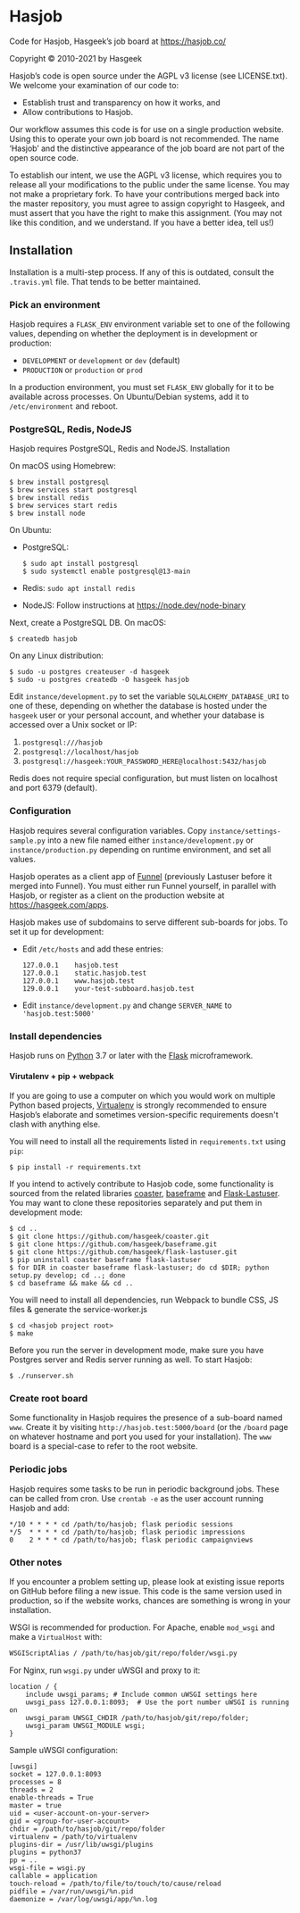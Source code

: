 # Hasjob

Code for Hasjob, Hasgeek’s job board at https://hasjob.co/

Copyright © 2010-2021 by Hasgeek

Hasjob’s code is open source under the AGPL v3 license (see LICENSE.txt). We welcome your examination of our code to:

- Establish trust and transparency on how it works, and
- Allow contributions to Hasjob.

Our workflow assumes this code is for use on a single production website. Using this to operate your own job board is not recommended. The name ‘Hasjob’ and the distinctive appearance of the job board are not part of the open source code.

To establish our intent, we use the AGPL v3 license, which requires you to release all your modifications to the public under the same license. You may not make a proprietary fork. To have your contributions merged back into the master repository, you must agree to assign copyright to Hasgeek, and must assert that you have the right to make this assignment. (You may not like this condition, and we understand. If you have a better idea, tell us!)

## Installation

Installation is a multi-step process. If any of this is outdated, consult the `.travis.yml` file. That tends to be better maintained.

### Pick an environment

Hasjob requires a `FLASK_ENV` environment variable set to one of the following values, depending on whether the deployment is in development or production:

- `DEVELOPMENT` or `development` or `dev` (default)
- `PRODUCTION` or `production` or `prod`

In a production environment, you must set `FLASK_ENV` globally for it to be available across processes. On Ubuntu/Debian systems, add it to `/etc/environment` and reboot.

### PostgreSQL, Redis, NodeJS

Hasjob requires PostgreSQL, Redis and NodeJS. Installation

On macOS using Homebrew:

    $ brew install postgresql
    $ brew services start postgresql
    $ brew install redis
    $ brew services start redis
    $ brew install node

On Ubuntu:

- PostgreSQL:

  ```
  $ sudo apt install postgresql
  $ sudo systemctl enable postgresql@13-main
  ```

- Redis: `sudo apt install redis`
- NodeJS: Follow instructions at https://node.dev/node-binary

Next, create a PostgreSQL DB. On macOS:

    $ createdb hasjob

On any Linux distribution:

    $ sudo -u postgres createuser -d hasgeek
    $ sudo -u postgres createdb -O hasgeek hasjob

Edit `instance/development.py` to set the variable `SQLALCHEMY_DATABASE_URI` to one of these, depending on whether the database is hosted under the `hasgeek` user or your personal account, and whether your database is accessed over a Unix socket or IP:

1. `postgresql:///hasjob`
2. `postgresql://localhost/hasjob`
3. `postgresql://hasgeek:YOUR_PASSWORD_HERE@localhost:5432/hasjob`

Redis does not require special configuration, but must listen on localhost and port 6379 (default).

### Configuration

Hasjob requires several configuration variables. Copy `instance/settings-sample.py` into a new file named either `instance/development.py` or `instance/production.py` depending on runtime environment, and set all values.

Hasjob operates as a client app of [Funnel](https://github.com/hasgeek/funnel) (previously Lastuser before it merged into Funnel). You must either run Funnel yourself, in parallel with Hasjob, or register as a client on the production website at https://hasgeek.com/apps.

Hasjob makes use of subdomains to serve different sub-boards for jobs. To set it up for development:

- Edit `/etc/hosts` and add these entries:

  ```
  127.0.0.1    hasjob.test
  127.0.0.1    static.hasjob.test
  127.0.0.1    www.hasjob.test
  129.0.0.1    your-test-subboard.hasjob.test
  ```

- Edit `instance/development.py` and change `SERVER_NAME` to `'hasjob.test:5000'`

### Install dependencies

Hasjob runs on [Python](https://www.python.org) 3.7 or later with the [Flask](http://flask.pocoo.org/) microframework.

#### Virutalenv + pip + webpack

If you are going to use a computer on which you would work on multiple Python based projects, [Virtualenv](docs.python-guide.org/en/latest/dev/virtualenvs/) is strongly recommended to ensure Hasjob’s elaborate and sometimes version-specific requirements doesn't clash with anything else.

You will need to install all the requirements listed in `requirements.txt` using `pip`:

```
$ pip install -r requirements.txt
```

If you intend to actively contribute to Hasjob code, some functionality is sourced from the related libraries [coaster](https://github.com/hasgeek/coaster), [baseframe](https://github.com/hasgeek/baseframe) and [Flask-Lastuser](https://github.com/hasgeek/flask-lastuser). You may want to clone these repositories separately and put them in development mode:

```
$ cd ..
$ git clone https://github.com/hasgeek/coaster.git
$ git clone https://github.com/hasgeek/baseframe.git
$ git clone https://github.com/hasgeek/flask-lastuser.git
$ pip uninstall coaster baseframe flask-lastuser
$ for DIR in coaster baseframe flask-lastuser; do cd $DIR; python setup.py develop; cd ..; done
$ cd baseframe && make && cd ..
```

You will need to install all dependencies, run Webpack to bundle CSS, JS files & generate the service-worker.js

```
$ cd <hasjob project root>
$ make
```

Before you run the server in development mode, make sure you have Postgres server and Redis server running as well. To start Hasjob:

```
$ ./runserver.sh
```

### Create root board

Some functionality in Hasjob requires the presence of a sub-board named `www`. Create it by visiting `http://hasjob.test:5000/board` (or the `/board` page on whatever hostname and port you used for your installation). The `www` board is a special-case to refer to the root website.

### Periodic jobs

Hasjob requires some tasks to be run in periodic background jobs. These can be called from cron. Use `crontab -e` as the user account running Hasjob and add:

```cron
*/10 * * * * cd /path/to/hasjob; flask periodic sessions
*/5  * * * * cd /path/to/hasjob; flask periodic impressions
0    2 * * * cd /path/to/hasjob; flask periodic campaignviews
```

### Other notes

If you encounter a problem setting up, please look at existing issue reports on GitHub before filing a new issue. This code is the same version used in production, so if the website works, chances are something is wrong in your installation.

WSGI is recommended for production. For Apache, enable `mod_wsgi` and make a `VirtualHost` with:

```apache
WSGIScriptAlias / /path/to/hasjob/git/repo/folder/wsgi.py
```

For Nginx, run `wsgi.py` under uWSGI and proxy to it:

```nginx
location / {
    include uwsgi_params; # Include common uWSGI settings here
    uwsgi_pass 127.0.0.1:8093;  # Use the port number uWSGI is running on
    uwsgi_param UWSGI_CHDIR /path/to/hasjob/git/repo/folder;
    uwsgi_param UWSGI_MODULE wsgi;
}
```

Sample uWSGI configuration:

```uwsgi
[uwsgi]
socket = 127.0.0.1:8093
processes = 8
threads = 2
enable-threads = True
master = true
uid = <user-account-on-your-server>
gid = <group-for-user-account>
chdir = /path/to/hasjob/git/repo/folder
virtualenv = /path/to/virtualenv
plugins-dir = /usr/lib/uwsgi/plugins
plugins = python37
pp = ..
wsgi-file = wsgi.py
callable = application
touch-reload = /path/to/file/to/touch/to/cause/reload
pidfile = /var/run/uwsgi/%n.pid
daemonize = /var/log/uwsgi/app/%n.log
```
